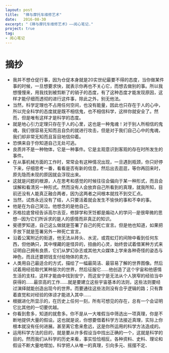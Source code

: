 ```yaml
---
layout: post
title:  "禅与摩托车维修艺术"
date:   2016-08-30
excerpt: "《禅与摩托车维修艺术》——阅心笔记."
project: true
tag:
- 阅心笔记 
---
```

# 摘抄

* 我并不想仓促行事，因为仓促本身就是20实世纪最要不得的态度，当你做某件事的时候，一旦想要求快，就表示你再也不关心它，而想去做别的事。所以我想慢慢来，用我找到被剪断了的销子的态度，有了这种态度才能发现原因，这样才能仔细而透彻的进行这件事，除此之外，别无他法。
* 当然，科学定理也不占用任何空间，也没有能量，因此也只存在于人的心中，所以完全科学的态度就是既不相信鬼，也不相信科学，这样你就安全了。然而，但是唯有这样才是科学的态度。
* 就是地心引力定理只存在于人的心里，这也是一种鬼魂！对于别人所相信的鬼魂，我们很容易无知而且自负的就进行攻击，但是对于我们自己心中的鬼魂，我们却非常无知而且盲目地信仰着。
* 恐惧来自于你知道自己无处可逃。
* 良质并不是一种物体，它是一种事件。它是主观意识到客观的存在时所发生的事件。
* 在从事机械方面的工作时，常常会有这种情况出现，一旦遇到瓶颈，你只好停下来，仔细思考一番，看看是否有新的信息，然后出去逛逛，等你再回来时，原先隐而未现的原因就会浮现出来。
* 这就是问题的根源，人在思考和感觉的时候往往会偏向于某一种形式，而且会误解和看清另一种形式。然而没有人会放弃自己所看到的真理，就我所知，目前还没有人能真正融合两者，因为这两者之间根本就找不到交汇点。
* 当然，试炼永远没有了结，人只要活着就会发生不愉快的事和不幸的事。
* 他是在为自己哭泣。他想念的是他自己。
* 苏格拉底曾经告诉高尔吉亚，修辞学和烹饪都是煽动人的学问--是很卑微的思想--因为它们所诉求的是人的感情而非真正的知识。
* 斐德罗知道，自己这么做就是签署了自己的死亡宣言。但是他也知道，如果把手放下就是签署另外一种死亡宣言。
* 沿着公寓附近的街道，他无法从砖头、水泥，或霓虹灯的间隙中看到任何东西，但他确只，其中埋藏的是怪异的，扭曲的心灵，始终尝试着借某种方式来证明自己拥有良质，它们从梦幻杂志或其他大众媒体上学来各种奇怪的姿态与神色，而且还要把钱支付给物体的卖方。
* 人类用自己最适合的方式，描绘了一幅最简洁、最容易了解的世界图像。然后试着用经验取代某种层次的世界，然后征服它......他创造了这个宇宙和他感情生活的支柱，这样才能由中找到安宁，而这安宁是无法从个人狭窄的经验当中获得的......最崇高的工作......就是要建立这些宇宙基本的法则，这些法则要经过演绎就能创造出现今的世界。而要通往这些法则没有合乎逻辑的路；只有靠着直觉和对经验的体谅才能进入其中......
* 根据进化所显示的，在历史上任何一刻，所有可想见的存在，总有一个会证明它比其他的一切要优越。
* 你看到愈多，知道的就愈多。你不是从一大堆假当中筛选出一项真理，你是不断地提供大量的假设。这也就是说，你想要借着科学方法接近真理，实际上你根本就没有任何进展。甚至离它愈来愈远，这是你所运用的科学方法造成的。
* 运用科学方法的目的，就是要从许多假设当中找出正确的一个，这就是科学的目的。然而我们从科学的历史来看，事实恰恰相反。各种资料、史料、理论和假设不断大量地增加，科学把人从唯一的真理，引向多元、摇摆不定、

